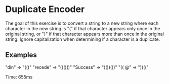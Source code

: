 # Duplicate Encoder

The goal of this exercise is to convert a string to a new string where each character in the new string is "(" if that character appears only once in the original string, or ")" if that character appears more than once in the original string. Ignore capitalization when determining if a character is a duplicate.

## Examples

"din" => "((("
"recede" => "()()()"
"Success" => ")())())"
"(( @" => "))(("

Time: 655ms
